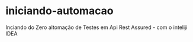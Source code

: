 # iniciando-automacao
Inciando do Zero altomação de Testes em Api Rest Assured - com o inteliji IDEA
